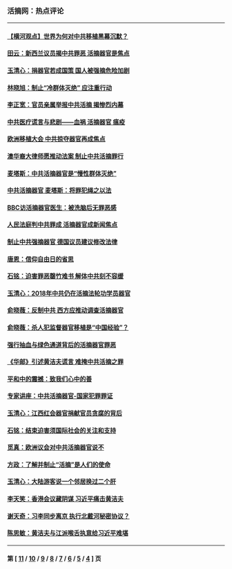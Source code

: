 ### 活摘网：热点评论
---
#### [【横河观点】世界为何对中共移植黑幕沉默？](../../pages/nf5879/n13244249.md?12160430) 
#### [田云：新西兰议员揭中共罪恶 活摘器官是焦点](../../pages/nf5879/n13070629.md?12160430) 
#### [玉清心：捐器官若成国策 国人被强摘危险加剧](../../pages/nf5879/n12802713.md?12160430) 
#### [林晓旭：制止“冷群体灭绝” 应注重行动](../../pages/nf5879/n12779736.md?12160430) 
#### [李正宽：官员亲属举报中共活摘 揭惨烈内幕](../../pages/nf5879/n12684490.md?12160430) 
#### [中共医疗谎言与悲剧——血祸 活摘器官 瘟疫](../../pages/nf5879/n12372103.md?12160430) 
#### [欧洲移植大会 中共掠夺器官再成焦点](../../pages/nf5879/n11538883.md?12160430) 
#### [澳华裔大律师愿推动法案 制止中共活摘罪行](../../pages/nf5879/n11377039.md?12160430) 
#### [麦塔斯：中共活摘器官是“慢性群体灭绝”](../../pages/nf5879/n11350529.md?12160430) 
#### [中共活摘器官 麦塔斯：将罪犯绳之以法](../../pages/nf5879/n11347973.md?12160430) 
#### [BBC访活摘器官医生：被洗脑后无罪恶感](../../pages/nf5879/n11335935.md?12160430) 
#### [人民法庭判中共罪成 活摘器官成新闻焦点](../../pages/nf5879/n11331578.md?12160430) 
#### [制止中共强摘器官 德国议员建议修改法律](../../pages/nf5879/n11249451.md?12160430) 
#### [唐恩：信仰自由日的省思](../../pages/nf5879/n11003525.md?12160430) 
#### [石铭：迫害罪恶罄竹难书  解体中共刻不容缓](../../pages/nf5879/n10942855.md?12160430) 
#### [玉清心：2018年中共仍在活摘法轮功学员器官](../../pages/nf5879/n10914646.md?12160430) 
#### [俞晓薇：反制中共 西方应推动调查活摘器官](../../pages/nf5879/n10794671.md?12160430) 
#### [俞晓薇：杀人犯监督器官移植是“中国经验”？](../../pages/nf5879/n10466427.md?12160430) 
#### [强行抽血与绿色通道背后的活摘器官罪恶](../../pages/nf5879/n10004708.md?12160430) 
#### [《华邮》引述黄洁夫谎言 难掩中共活摘之罪](../../pages/nf5879/n9642309.md?12160430) 
#### [平和中的震撼：致我们心中的善](../../pages/nf5879/n9021123.md?12160430) 
#### [专家讲座：中共活摘器官-国家犯罪罪证](../../pages/nf5879/n8828153.md?12160430) 
#### [玉清心：江西红会器官捐献官员贪腐的背后](../../pages/nf5879/n8522122.md?12160430) 
#### [石铭：结束迫害须国际社会的关注和支持](../../pages/nf5879/n8443497.md?12160430) 
#### [觅真：欧洲议会对中共活摘器官说不](../../pages/nf5879/n8337486.md?12160430) 
#### [方政：了解并制止“活摘”是人们的使命](../../pages/nf5879/n8329214.md?12160430) 
#### [玉清心：大陆游客说一个邻居换过二个肝](../../pages/nf5879/n8291404.md?12160430) 
#### [李天笑：香港会议藏阴谋 习近平痛击黄洁夫](../../pages/nf5879/n8241459.md?12160430) 
#### [谢天奇：习李同步离京 执行北戴河秘密协议？](../../pages/nf5879/n8230418.md?12160430) 
#### [陈思敏：黄洁夫与江派喉舌执意给习近平难堪](../../pages/nf5879/n8222166.md?12160430) 

---
#### 第 [ [11](./11.md?12160430) / [10](./10.md?12160430) / [9](./9.md?12160430) / [8](./8.md?12160430) / [7](./7.md?12160430) / [6](./6.md?12160430) / [5](./5.md?12160430) / [4](./4.md?12160430) ] 页
